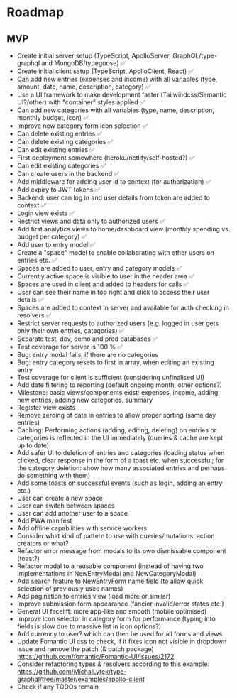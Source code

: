 # Roadmap

## MVP
- Create initial server setup (TypeScript, ApolloServer, GraphQL/type-graphql and MongoDB/typegoose)
  ✅
- Create initial client setup (TypeScript, ApolloClient, React) ✅
- Can add new entries (expenses and income) with all variables (type, amount, date, name,
  description, category) ✅
- Use a UI framework to make development faster (Tailwindcss/Semantic UI?/other) with "container"
  styles applied ✅
- Can add new categories with all variables (type, name, description, monthly budget, icon) ✅
- Improve new category form icon selection ✅
- Can delete existing entries ✅
- Can delete existing categories ✅
- Can edit existing entries ✅
- First deployment somewhere (heroku/netlify/self-hosted?) ✅
- Can edit existing categories ✅
- Can create users in the backend ✅
- Add middleware for adding user id to context (for authorization) ✅
- Add expiry to JWT tokens ✅
- Backend: user can log in and user details from token are added to context ✅
- Login view exists ✅
- Restrict views and data only to authorized users ✅
- Add first analytics views to home/dashboard view (monthly spending vs. budget per category) ✅
- Add user to entry model ✅
- Create a "space" model to enable collaborating with other users on entries etc. ✅
- Spaces are added to user, entry and category models ✅
- Currently active space is visible to user in the header area ✅
- Spaces are used in client and added to headers for calls ✅
- User can see their name in top right and click to access their user details ✅
- Spaces are added to context in server and available for auth checking in resolvers ✅
- Restrict server requests to authorized users (e.g. logged in user gets only their own entries, categories) ✅
- Separate test, dev, demo and prod databases ✅
- Test coverage for server is 100 % ✅
- Bug: entry modal fails, if there are no categories
- Bug: entry category resets to first in array, when editing an existing entry
- Test coverage for client is sufficient (considering unfinalised UI)
- Add date filtering to reporting (default ongoing month, other options?)
- Milestone: basic views/components exist: expenses, income, adding new entries, adding new categories, summary
- Register view exists
- Remove zeroing of date in entries to allow proper sorting (same day entries)
- Caching: Performing actions (adding, editing, deleting) on entries or categories is reflected in the UI
  immediately (queries & cache are kept up to date)
- Add safer UI to deletion of entries and categories (loading status when clicked, clear response in
  the form of a toast etc. when successful; for the category deletion: show how many associated
  entries and perhaps do something with them)
- Add some toasts on successful events (such as login, adding an entry etc.)
- User can create a new space
- User can switch between spaces
- User can add another user to a space
- Add PWA manifest
- Add offline capabilities with service workers
- Consider what kind of pattern to use with queries/mutations: action creators or what?
- Refactor error message from modals to its own dismissable component (toast?)
- Refactor modal to a reusable component (instead of having two implementations in NewEntryModal and
  NewCategoryModal)
- Add search feature to NewEntryForm name field (to allow quick selection of previously used names)
- Add pagination to entries view (load more or similar)
- Improve submission form appearance (fancier invalid/error states etc.)
- General UI facelift: more app-like and smooth (mobile optimised)
- Improve icon selector in category form for performance (typing into fields is slow due to massive
  list in icon options?)
- Add currency to user? which can then be used for all forms and views
- Update Fomantic UI css to check, if it fixes icon not visible in dropdown issue and remove the
  patch (& patch package)
  https://github.com/fomantic/Fomantic-UI/issues/2172
- Consider refactoring types & resolvers according to this example:
  https://github.com/MichalLytek/type-graphql/tree/master/examples/apollo-client
- Check if any TODOs remain

